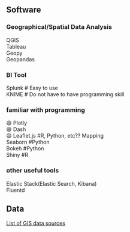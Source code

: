 ## Software
### Geographical/Spatial Data Analysis
QGIS  
Tableau  
Geopy  
Geopandas  

### BI Tool
Splunk  # Easy to use  
KNIME # Do not have to have programming skill

### familiar with programming
:smile: Plotly  
:smile: Dash  
:smile: Leaflet.js  #R, Python, etc?? Mapping  
Seaborn #Python  
Bokeh #Python  
Shiny #R  

### other useful tools
Elastic Stack(Elastic Search, Kibana)  
Fluentd  

## Data
[List of GIS data sources](https://en.wikipedia.org/wiki/List_of_GIS_data_sources)
